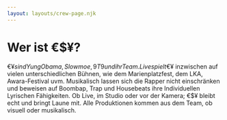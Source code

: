 ```yaml
---
layout: layouts/crew-page.njk
---
```



# Wer ist €$¥?

€$¥ sind Yung Obama, Slowmoe, 9T9 und ihr Team. Live spielt €$¥ inzwischen auf vielen unterschiedlichen Bühnen, wie dem Marienplatzfest, dem LKA, Awara-Festival uvm. 
Musikalisch lassen sich die Rapper nicht einschränken und beweisen auf Boombap, Trap und Housebeats ihre Individuellen Lyrischen Fähigkeiten. 
Ob Live, im Studio oder vor der Kamera; €$¥ bleibt echt und bringt Laune mit. 
Alle Produktionen kommen aus dem Team, ob visuell oder musikalisch.
